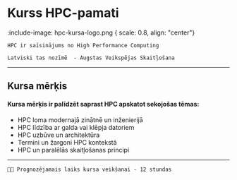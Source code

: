 # Kurss HPC-pamati

<!-- ## Par kursu -->

:include-image: hpc-kursa-logo.png { scale: 0.8, align: "center"}

```attention-note {label: "Kas ir HPC?"}
HPC ir saīsinājums no High Performance Computing
```

```attention-note {label: "Zini šo"}
Latviski tas nozīmē  - Augstas Veikspējas Skaitļošana 
```
---

## Kursa mērķis

#### Kursa mērķis ir palīdzēt saprast HPC apskatot sekojošas tēmas:

- HPC loma modernajā zinātnē un inženierijā
- HPC līdzība ar galda vai klēpja datoriem
- HPC uzbūve un architektūra
- Termini un žargoni HPC kontekstā
- HPC un paralēlās skaitļošanas principi

---

```attention-question {label: "Cik ilgi ir jāstudē?"}
 Prognozējamais laiks kursa veikšanai - 12 stundas
```
